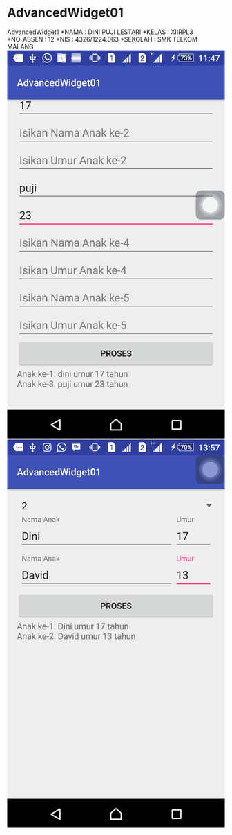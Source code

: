 # AdvancedWidget01
AdvancedWidget1
*NAMA     : DINI PUJI LESTARI
*KELAS    : XIIRPL3
*NO_ABSEN : 12
*NIS      : 4326/1224.063
*SEKOLAH  : SMK TELKOM MALANG
![ScreenShoot1](https://github.com/dinipuji/AdvancedWidget01/blob/master/AdvancedWidget01%20(2).png)
![ScreenShoot2](https://github.com/dinipuji/AdvancedWidget01/blob/master/AdvancedWidget01%20(3).png)
